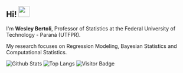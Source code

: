 <!--
**wesleybertoli/wesleybertoli** is a ✨ _special_ ✨ repository because its `README.md` (this file) appears on your GitHub profile.

Here are some ideas to get you started:

- 🔭 I’m currently working on ...
- 🌱 I’m currently learning ...
- 👯 I’m looking to collaborate on ...
- 🤔 I’m looking for help with ...
- 💬 Ask me about ...
- 📫 How to reach me: ...
- 😄 Pronouns: ...
- ⚡ Fun fact: ...
-->

## Hi! <img src="https://raw.githubusercontent.com/aemmadi/aemmadi/master/wave.gif" width="30px">
I'm **Wesley Bertoli**, Professor of Statistics at the Federal University of Technology - Paraná (UTFPR).

My research focuses on Regression Modeling, Bayesian Statistics and Computational Statistics.


![Github Stats](https://github-readme-stats.vercel.app/api?username=wesleybertoli&count_private=true&show_icons=true&include_all_commits=true)
![Top Langs](https://github-readme-stats.vercel.app/api/top-langs/?username=wesleybertoli&hide=TeX&layout=compact)
![Visitor Badge](https://visitor-badge.laobi.icu/badge?page_id=wesleybertoli)
